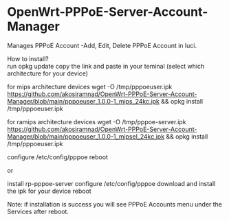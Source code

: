 # OpenWrt-PPPoE-Server-Account-Manager
Manages PPPoE Account
-Add, Edit, Delete PPPoE Account in luci.

How to install?<br/>
run opkg update
copy the link and paste in your teminal (select which architecture for your device) 

for mips architecture devices
wget -O /tmp/pppoeuser.ipk https://github.com/akosiramnad/OpenWrt-PPPoE-Server-Account-Manager/blob/main/pppoeuser_1.0.0-1_mips_24kc.ipk && opkg install /tmp/pppoeuser.ipk

for ramips architecture devices
wget -O /tmp/pppoe-server.ipk https://github.com/akosiramnad/OpenWrt-PPPoE-Server-Account-Manager/blob/main/pppoeuser_1.0.0-1_mipsel_24kc.ipk && opkg install /tmp/pppoeuser.ipk

configure /etc/config/pppoe
reboot

or

install rp-pppoe-server
configure /etc/config/pppoe
download and install the ipk for your device
reboot


Note:
if installation is success you will see PPPoE Accounts menu under the Services after reboot.
